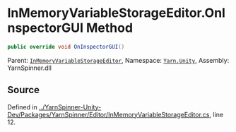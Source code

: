 # InMemoryVariableStorageEditor.OnInspectorGUI Method


```csharp
public override void OnInspectorGUI()
```



<div class="class-metadata">

Parent: [`InMemoryVariableStorageEditor`](/api/csharp/yarn.unity/inmemoryvariablestorageeditor.md), Namespace: [`Yarn.Unity`](/api/csharp/yarn.unity/README.md), Assembly: YarnSpinner.dll
</div>

## Source
Defined in [../YarnSpinner-Unity-Dev/Packages/YarnSpinner/Editor/InMemoryVariableStorageEditor.cs](https://github.com/YarnSpinnerTool/YarnSpinner-Unity//blob/develop/Editor/InMemoryVariableStorageEditor.cs#L12), line 12.
